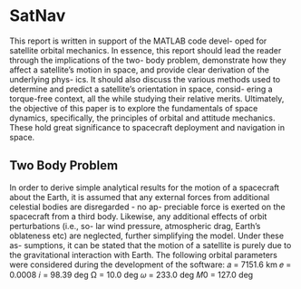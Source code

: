 # SatNav

This report is written in support of the MATLAB code devel-
oped for satellite orbital mechanics. In essence, this report
should lead the reader through the implications of the two-
body problem, demonstrate how they affect a satellite’s motion
in space, and provide clear derivation of the underlying phys-
ics. It should also discuss the various methods used to
determine and predict a satellite’s orientation in space, consid-
ering a torque-free context, all the while studying their relative
merits. Ultimately, the objective of this paper is to explore the
fundamentals of space dynamics, specifically, the principles of
orbital and attitude mechanics. These hold great significance
to spacecraft deployment and navigation in space.

## Two Body Problem
In order to derive simple analytical results for the motion of a
spacecraft about the Earth, it is assumed that any external
forces from additional celestial bodies are disregarded - no ap-
preciable force is exerted on the spacecraft from a third body.
Likewise, any additional effects of orbit perturbations (i.e., so-
lar wind pressure, atmospheric drag, Earth’s oblateness etc)
are neglected, further simplifying the model. Under these as-
sumptions, it can be stated that the motion of a satellite is
purely due to the gravitational interaction with Earth.
The following orbital parameters were considered during the development of the software:
𝑎 = 7151.6 km
𝑒 = 0.0008
𝑖 = 98.39 deg
Ω = 10.0 deg
𝜔 = 233.0 deg
𝑀0 = 127.0 deg
